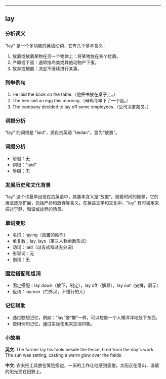
---------------
## lay
### 分析词义
"lay" 是一个多功能的英语动词，它有几个基本含义：

1. 放置或放置某物在另一个物体上：将某物放在某个位置。
2. 产卵或下蛋：通常指鸟类或其他动物产下蛋。
3. 放弃或搁置：决定不继续进行某事。

### 列举例句
1. He laid the book on the table.（他把书放在桌子上。）
2. The hen laid an egg this morning.（母鸡今早下了一个蛋。）
3. The company decided to lay off some employees.（公司决定裁员。）

### 词根分析
"lay" 的词根是 "laid"，源自古英语 "lædan"，意为“放置”。

### 词缀分析
- 前缀：无
- 词根："laid"
- 后缀：无

### 发展历史和文化背景
"lay" 这个词最早出现在古英语中，其基本含义是“放置”。随着时间的推移，它的用法逐渐扩展，包括产卵和放弃等含义。在英语文学和文化中，"lay" 有时被用来描述宁静、和谐或放弃的场景。

### 单词变形
- 名词：laying（放置的动作）
- 单复数：lay, lays（第三人称单数形式）
- 动词：laid（过去式和过去分词）
- 形容词：无
- 副词：无

### 固定搭配和组词
- 固定搭配：lay down（放下，制定），lay off（解雇），lay out（安排，展示）
- 组词：layman（门外汉，不懂行的人）

### 记忆辅助
- 通过联想记忆，例如：“lay”像“懒”一样，可以想象一个人懒洋洋地放下东西。
- 使用例句记忆，通过实际使用来加深印象。

### 小故事
**英文**:
The farmer lay his tools beside the fence, tired from the day's work. The sun was setting, casting a warm glow over the fields.

**中文**:
农夫把工具放在篱笆旁边，一天的工作让他感到疲倦。太阳正在落山，温暖的阳光洒在田野上。

